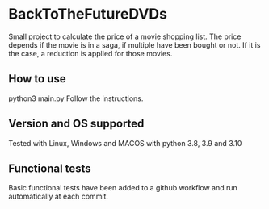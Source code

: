 # BackToTheFutureDVDs
Small project to calculate the price of a movie shopping list.
The price depends if the movie is in a saga, if multiple have been bought or not. If it is the case, a reduction is applied for those movies.

## How to use
python3 main.py
Follow the instructions.

## Version and OS supported
Tested with Linux, Windows and MACOS with python 3.8, 3.9 and 3.10

## Functional tests
Basic functional tests have been added to a github workflow and run automatically at each commit.
